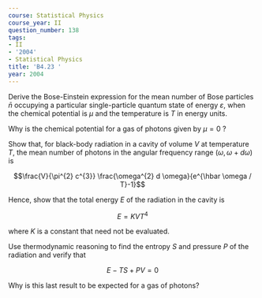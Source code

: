 ```yaml
---
course: Statistical Physics
course_year: II
question_number: 138
tags:
- II
- '2004'
- Statistical Physics
title: 'B4.23 '
year: 2004
---
```



Derive the Bose-Einstein expression for the mean number of Bose particles $\bar{n}$ occupying a particular single-particle quantum state of energy $\varepsilon$, when the chemical potential is $\mu$ and the temperature is $T$ in energy units.

Why is the chemical potential for a gas of photons given by $\mu=0$ ?

Show that, for black-body radiation in a cavity of volume $V$ at temperature $T$, the mean number of photons in the angular frequency range $(\omega, \omega+d \omega)$ is

$$\frac{V}{\pi^{2} c^{3}} \frac{\omega^{2} d \omega}{e^{\hbar \omega / T}-1}$$

Hence, show that the total energy $E$ of the radiation in the cavity is

$$E=K V T^{4}$$

where $K$ is a constant that need not be evaluated.

Use thermodynamic reasoning to find the entropy $S$ and pressure $P$ of the radiation and verify that

$$E-T S+P V=0$$

Why is this last result to be expected for a gas of photons?